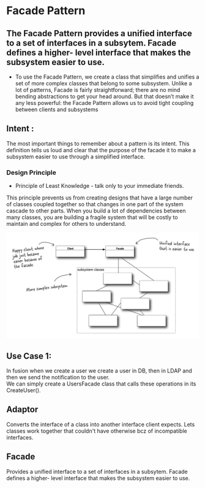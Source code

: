 # Facade Pattern
## The Facade Pattern provides a unified interface to a set of interfaces in a subsytem. Facade defines a higher- level interface that makes the subsystem easier to use.
* To use the Facade Pattern, we create a class that simplifies and unifies a set of more
complex classes that belong to some subsystem. Unlike a lot of patterns, Facade is fairly straightforward; there are no mind bending abstractions to get your head around. But that doesn’t make it any less powerful: the Facade Pattern allows us to avoid tight coupling between clients and subsystems

## Intent :
The most important things to remember about a pattern is its intent. This definition tells us loud and clear that the purpose of the facade it to make a subsystem easier to use through a simplified interface.

### Design Principle
* Principle of Least Knowledge - talk only to your immediate friends.

This principle prevents us from creating designs that have a large number of classes coupled together so that changes in one part of the system cascade to other parts. When you build a lot of dependencies between many classes, you are building a fragile system that will be costly to maintain and complex for others to understand.

![UML Facade](https://github.com/xXLogicNotFoundXx/DesignPatterns/blob/main/Facade/img/UMLFacade.png)

## Use Case 1:
In fusion when we create a user we create a user in DB, then in LDAP and then we send the notification to the user.\
We can simply create a UsersFacade class that calls these operations in its CreateUser().

## Adaptor
Converts the interface of a class into another interface client expects. Lets classes work together that couldn't have otherwise bcz of incompatible interfaces. 

## Facade 
Provides a unified interface to a set of interfaces in a subsytem. Facade defines a higher- level interface that makes the subsystem easier to use.


